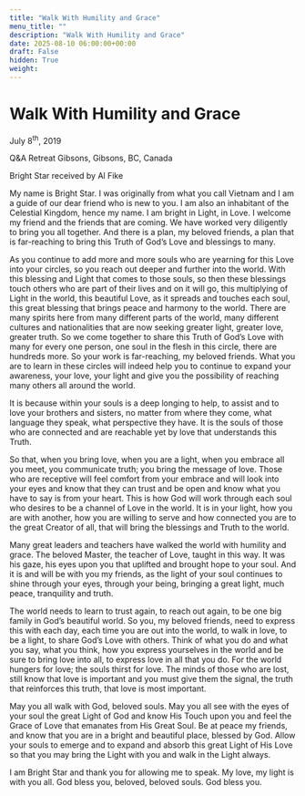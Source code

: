 ```yaml
---
title: "Walk With Humility and Grace"
menu_title: ""
description: "Walk With Humility and Grace"
date: 2025-08-10 06:00:00+00:00
draft: False
hidden: True
weight:
---
```

# Walk With Humility and Grace

July 8<sup>th</sup>, 2019

Q&A Retreat Gibsons, Gibsons, BC, Canada

Bright Star received by Al Fike

My name is Bright Star. I was originally from what you call Vietnam and I am a guide of our dear friend who is new to you. I am also an inhabitant of the Celestial Kingdom, hence my name. I am bright in Light, in Love. I welcome my friend and the friends that are coming. We have worked very diligently to bring you all together. And there is a plan, my beloved friends, a plan that is far-reaching to bring this Truth of God’s Love and blessings to many.

As you continue to add more and more souls who are yearning for this Love into your circles, so you reach out deeper and further into the world. With this blessing and Light that comes to those souls, so then these blessings touch others who are part of their lives and on it will go, this multiplying of Light in the world, this beautiful Love, as it spreads and touches each soul, this great blessing that brings peace and harmony to the world. There are many spirits here from many different parts of the world, many different cultures and nationalities that are now seeking greater light, greater love, greater truth. So we come together to share this Truth of God’s Love with many for every one person, one soul in the flesh in this circle, there are hundreds more. So your work is far-reaching, my beloved friends. What you are to learn in these circles will indeed help you to continue to expand your awareness, your love, your light and give you the possibility of reaching many others all around the world.

It is because within your souls is a deep longing to help, to assist and to love your brothers and sisters, no matter from where they come, what language they speak, what perspective they have. It is the souls of those who are connected and are reachable yet by love that understands this Truth.

So that, when you bring love, when you are a light, when you embrace all you meet, you communicate truth; you bring the message of love. Those who are receptive will feel comfort from your embrace and will look into your eyes and know that they can trust and be open and know what you have to say is from your heart. This is how God will work through each soul who desires to be a channel of Love in the world. It is in your light, how you are with another, how you are willing to serve and how connected you are to the great Creator of all, that will bring the blessings and Truth to the world.

Many great leaders and teachers have walked the world with humility and grace. The beloved Master, the teacher of Love, taught in this way. It was his gaze, his eyes upon you that uplifted and brought hope to your soul. And it is and will be with you my friends, as the light of your soul continues to shine through your eyes, through your being, bringing a great light, much peace, tranquility and truth.

The world needs to learn to trust again, to reach out again, to be one big family in God’s beautiful world. So you, my beloved friends, need to express this with each day, each time you are out into the world, to walk in love, to be a light, to share God’s Love with others. Think of what you do and what you say, what you think, how you express yourselves in the world and be sure to bring love into all, to express love in all that you do. For the world hungers for love; the souls thirst for love. The minds of those who are lost, still know that love is important and you must give them the signal, the truth that reinforces this truth, that love is most important.

May you all walk with God, beloved souls. May you all see with the eyes of your soul the great Light of God and know His Touch upon you and feel the Grace of Love that emanates from His Great Soul. Be at peace my friends, and know that you are in a bright and beautiful place, blessed by God. Allow your souls to emerge and to expand and absorb this great Light of His Love so that you may bring the Light with you and walk in the Light always.

I am Bright Star and thank you for allowing me to speak. My love, my light is with you all. God bless you, beloved, beloved souls. God bless you.
